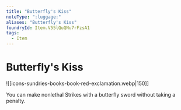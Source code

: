 ```yaml
---
title: "Butterfly's Kiss"
noteType: ":luggage:"
aliases: "Butterfly's Kiss"
foundryId: Item.V55lQuQNu7rFzsA1
tags:
  - Item
---
```


# Butterfly's Kiss
![[icons-sundries-books-book-red-exclamation.webp|150]]

You can make nonlethal Strikes with a butterfly sword without taking a penalty.
